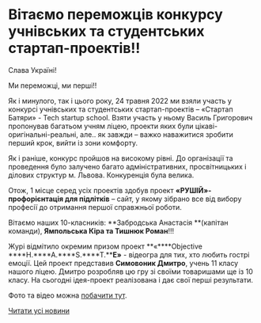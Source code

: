# Вітаємо переможців конкурсу учнівських та студентських стартап-проектів!!

Слава Україні!

Ми переможці, ми перші!!

Як і минулого, так і цього року, 24 травня 2022 ми взяли участь у конкурсі учнівських та студентських стартап-проектів – «Стартап Батяри» - Tech startup school. Взяти участь у ньому Василь Григорович пропонував багатьом учням ліцею, проекти яких були цікаві-оригінальні-реальні, але.. як завжди – важко наважитися зробити перший крок, вийти із зони комфорту.

Як і раніше, конкурс пройшов на високому рівні. До організації та проведення було залучено багато адміністративних, просвітницьких і ділових структур м. Львова. Конкуренція була велика.

Отож, 1 місце серед усіх проектів здобув проект **«РУШІЙ»-профорієнтація для підлітків** – сайт, у якому зібрано все від вибору професії до отримання першої справжньої роботи.

Вітаємо наших 10-класників: **Забродська Анастасія **(капітан команди), **Ямпольська Кіра та Тишнюк Роман**!!!

Журі відмітило окремим призом проект **«****Objective ****H.****A.****S.****T.****E»** - відеогра для тих, хто любить гострі емоції. Цей проект представив **Симовоник Дмитро**, учень 11 класу нашого ліцею. Дмитро розробляв цю гру зі своїми товаришами ще із 10 класу. На сьогодні ідея-проект реалізована і дає свої перші результати.

Фото та відео можна [побачити тут](https://m.facebook.com/story.php?story_fbid=2277694122388565&amp;id=100004439979764).

[Читати усі новини](/news)

